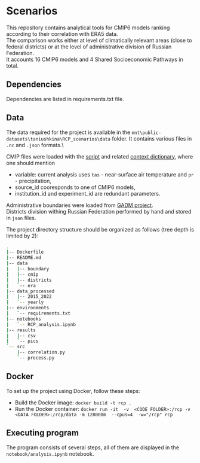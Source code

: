# Scenarios
This repository contains analytical tools for CMIP6 models ranking according to their correlation with ERA5 data.\
The comparison works either at level of climatically relevant areas (close to federal districts) or at the level of administrative division of Russian Federation.\
It accounts 16 CMIP6 models and 4 Shared Socioeconomic Pathways in total.

## Dependencies

Dependencies are listed in requirements.txt file.

## Data

The data required for the project is available in the `mnt\public-datasets\taniushkina\RCP_scenarios\data` folder.
It contains various files in `.nc` and `.json` formats.\

CMIP files were loaded with the [script](https://github.com/makboard/WindUtils/blob/main/CMIP/auto_download.py) and related [context dictionary](), where one should mention
* variable: current analysis uses `tas` - near-surface air temperature and `pr` - precipitation,
* source_id cooresponds to one of CMIP6 models,
* institution_id and experiment_id are redundant parameters.


Administrative boundaries were loaded from [GADM project](https://gadm.org/download_country.html).\
Districts division withing Russian Federation performed by hand and stored in `json` files.

The project directory structure should be organized as follows (tree depth is limited by 2):
``` bash
.
|-- Dockerfile
|-- README.md
|-- data
|   |-- boundary
|   |-- cmip
|   |-- districts
|   `-- era
|-- data_processed
|   |-- 2015_2022
|   `-- yearly
|-- environments
|   `-- requirements.txt
|-- notebooks
|   `-- RCP_analysis.ipynb
|-- results
|   |-- csv
|   `-- pics
`-- src
    |-- correlation.py
    `-- process.py
```

## Docker

To set up the project using Docker, follow these steps:

* Build the Docker image: `docker build -t rcp .`
* Run the Docker container: `docker run -it  -v  <CODE FOLDER>:/rcp -v <DATA FOLDER>:/rcp/data -m 128000m  --cpus=4  -w="/rcp" rcp`

## Executing program
The program consists of several steps, all of them are displayed in the `notebook/analysis.ipynb` notebook.
